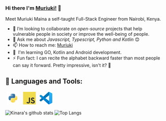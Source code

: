 ### Hi there I'm [Muriuki!](https://github.com/MURIUKI2092) 👋

Meet Muriuki Maina a self-taught Full-Stack Engineer from Nairobi, Kenya.

- 👯 I’m looking to collaborate on _open-source_ projects that help vulnerable people in society or improve the well-being of people.
- 💬 Ask me about _Javascript, Typescript, Python and Kotlin_ 😊
- 📫 How to reach me: [Muriuki](https://www.linkedin.com/in/james-muriuki-857a241b8/)
- 🧠  I'm learning GO, Kotlin and Android development.
- ⚡ Fun fact: I can recite the alphabet backward faster than most people can say it forward. Pretty impressive, isn't it? 🚀

## 🧰 Languages and Tools:

<p align="left">
<img src="https://raw.githubusercontent.com/github/explore/80688e429a7d4ef2fca1e82350fe8e3517d3494d/topics/python/python.png" alt="Python" height="40" style="vertical-align:top; margin:4px">
<img src="https://raw.githubusercontent.com/github/explore/80688e429a7d4ef2fca1e82350fe8e3517d3494d/topics/javascript/javascript.png" alt="Javascript" height="40" style="vertical-align:top; margin:4px">
<img src="https://raw.githubusercontent.com/github/explore/80688e429a7d4ef2fca1e82350fe8e3517d3494d/topics/visual-studio-code/visual-studio-code.png" alt="VS Code" height="40" style="vertical-align:top; margin:4px">
</p>

![Kinara's github stats](https://github-readme-stats.vercel.app/api?username=MURIUKI2092&&hide=["contribs","issues"]&show_icons=true&title_color=fff&icon_color=79ff97&text_color=9f9f9f&bg_color=151515)
![Top Langs](https://github-readme-stats.vercel.app/api/top-langs/?username=MURIUKI2092&theme=tokyonight)
